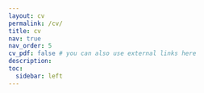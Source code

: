 ```yaml
---
layout: cv
permalink: /cv/
title: cv
nav: true
nav_order: 5
cv_pdf: false # you can also use external links here
description: 
toc:
  sidebar: left
---
```

